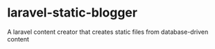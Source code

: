 # laravel-static-blogger
A laravel content creator that creates static files from database-driven content
